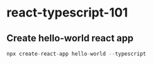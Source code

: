 # react-typescript-101
## Create hello-world react app

```javascript
npx create-react-app hello-world --typescript
```
